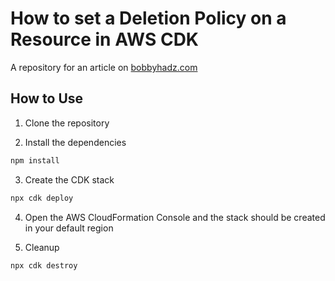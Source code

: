 # How to set a Deletion Policy on a Resource in AWS CDK

A repository for an article on
[bobbyhadz.com](https://bobbyhadz.com/blog/set-deletion-policy-aws-cdk)

## How to Use

1. Clone the repository

2. Install the dependencies

```bash
npm install
```

3. Create the CDK stack

```bash
npx cdk deploy
```

4. Open the AWS CloudFormation Console and the stack should be created in your
   default region

5. Cleanup

```bash
npx cdk destroy
```
